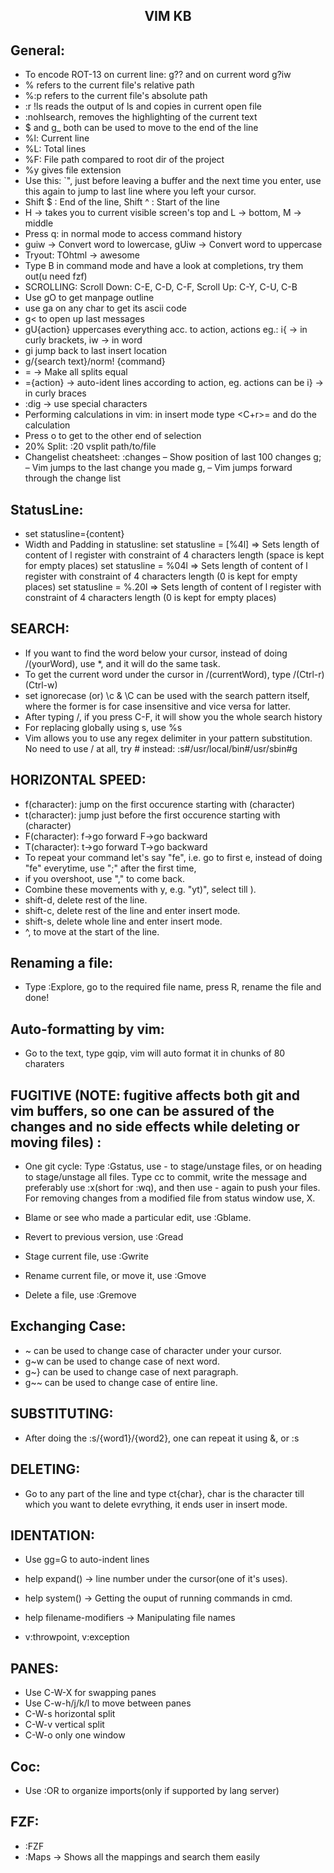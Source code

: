 <h2 align="center">VIM KB</h2>

## General:

- To encode ROT-13 on current line: g?? and on current word g?iw
- % refers to the current file's relative path
- %:p refers to the current file's absolute path
- :r !ls reads the output of ls and copies in current open file
- :nohlsearch, removes the highlighting of the current text
- $ and g\_ both can be used to move to the end of the line
- %l: Current line
- %L: Total lines
- %F: File path compared to root dir of the project
- %y gives file extension
- Use this: `", just before leaving a buffer and the next time you enter, use this again to jump to last line where you left your cursor.
- Shift $ : End of the line, Shift ^ : Start of the line
- H -> takes you to current visible screen's top and L -> bottom, M -> middle
- Press q: in normal mode to access command history
- guiw -> Convert word to lowercase, gUiw -> Convert word to uppercase
- Tryout: TOhtml -> awesome
- Type B in command mode and have a look at completions, try them out(u need fzf)
- SCROLLING: Scroll Down: C-E, C-D, C-F, Scroll Up: C-Y, C-U, C-B
- Use gO to get manpage outline
- use ga on any char to get its ascii code
- g< to open up last messages
- gU{action} uppercases everything acc. to action, actions eg.: i{ -> in curly brackets, iw -> in word
- gi jump back to last insert location
- g/{search text}/norm! {command}
- <Ctrl-W>= -> Make all splits equal
- ={action} -> auto-ident lines according to action, eg. actions can be i} -> in curly braces
- :dig -> use special characters
- Performing calculations in vim: in insert mode type <C+r>= and do the calculation
- Press o to get to the other end of selection
- 20% Split: :20 vsplit path/to/file
- Changelist cheatsheet:
    :changes – Show position of last 100 changes
    g; – Vim jumps to the last change you made
    g, – Vim jumps forward through the change list

## StatusLine:

- set statusline={content}
- Width and Padding in statusline:
  set statusline = [%4l] => Sets length of content of l register with constraint of 4 characters length (space is kept for empty places)
  set statusline = %04l => Sets length of content of l register with constraint of 4 characters length (0 is kept for empty places)
  set statusline = %.20l => Sets length of content of l register with constraint of 4 characters length (0 is kept for empty places)

## SEARCH:

- If you want to find the word below your cursor, instead of doing /(yourWord), use \*, and it will do the same task.
- To get the current word under the cursor in /(currentWord), type /(Ctrl-r)(Ctrl-w)
- set ignorecase (or) \c & \C can be used with the search pattern itself, where the former is for case insensitive and vice versa for latter.
- After typing /, if you press C-F, it will show you the whole search history
- For replacing globally using s, use %s
- Vim allows you to use any regex delimiter in your pattern substitution. No need to use / at all, try # instead: :s#/usr/local/bin#/usr/sbin#g

## HORIZONTAL SPEED:

- f(character): jump on the first occurence starting with (character)
- t(character): jump just before the first occurence starting with (character)
- F(character): f->go forward F->go backward
- T(character): t->go forward T->go backward
- To repeat your command let's say "fe", i.e. go to first e, instead of doing "fe" everytime, use ";" after the first time,
- if you overshoot, use "," to come back.
- Combine these movements with y, e.g. "yt)", select till ).
- shift-d, delete rest of the line.
- shift-c, delete rest of the line and enter insert mode.
- shift-s, delete whole line and enter insert mode.
- ^, to move at the start of the line.

## Renaming a file:

- Type :Explore, go to the required file name, press R, rename the file and done!

## Auto-formatting by vim:

- Go to the text, type gqip, vim will auto format it in chunks of 80 charaters

## FUGITIVE (NOTE: fugitive affects both git and vim buffers, so one can be assured of the changes and no side effects while deleting or moving files) :

- One git cycle: Type :Gstatus, use - to stage/unstage files, or on heading to stage/unstage all files. Type cc to commit, write the message and preferably use :x(short for :wq), and then use - again to push your files. For removing changes from a modified file from status window use, X.

- Blame or see who made a particular edit, use :Gblame.

- Revert to previous version, use :Gread

- Stage current file, use :Gwrite

- Rename current file, or move it, use :Gmove

- Delete a file, use :Gremove

## Exchanging Case:

- ~ can be used to change case of character under your cursor.
- g~w can be used to change case of next word.
- g~} can be used to change case of next paragraph.
- g~~ can be used to change case of entire line.

## SUBSTITUTING:

- After doing the :s/{word1}/{word2}, one can repeat it using &, or :s

## DELETING:

- Go to any part of the line and type ct{char}, char is the character till which you want to delete evrything, it ends user in insert mode.

## IDENTATION:

- Use gg=G to auto-indent lines

- help expand() -> line number under the cursor(one of it's uses).
- help system() -> Getting the ouput of running commands in cmd.
- help filename-modifiers -> Manipulating file names
- v:throwpoint, v:exception

## PANES:

- Use C-W-X for swapping panes
- Use C-w-h/j/k/l to move between panes
- C-W-s horizontal split
- C-W-v vertical split
- C-W-o only one window

## Coc:

- Use :OR to organize imports(only if supported by lang server)

## FZF:

- :FZF
- :Maps -> Shows all the mappings and search them easily
